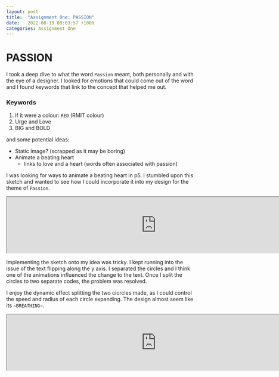 ```yaml
---
layout: post
title:  "Assignment One: PASSION"
date:   2022-08-19 09:03:57 +1000
categories: Assignment One
---
```

# PASSION

I took a deep dive to what the word `Passion` meant, both personally and with the eye of a designer. I looked for emotions that could come out of the word and I found keywords that link to the concept that helped me out.

### Keywords
1. If it were a colour: `RED` (RMIT colour)
2. Urge and Love
3. BIG and BOLD

and some potential ideas:
- Static image? (scrapped as it may be boring)
- Animate a beating heart
    - links to love and a heart (words often associated with passion)



I was looking for ways to animate a beating heart in p5. I stumbled upon this sketch and wanted to see how I could incorporate it into my design for the theme of `Passion`. 

<iframe src="https://editor.p5js.org/mariakatrina/full/VfPY5fza6" width=800 length=800></iframe>

Implementing the sketch onto my idea was tricky. I kept running into the issue of the text flipping along the y axis. I separated the circles and I think one of the animations influenced the change to the text. Once I split the circles to two separate codes, the problem was resolved. 

I enjoy the dynamic effect splitting the two cicrcles made, as I could control the speed and radius of each circle expanding. The design almost seem like its `~BREATHING~`.

<iframe src="https://editor.p5js.org/mariakatrina/full/NwK_N1bKW" width=800 length=800></iframe>